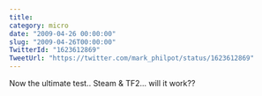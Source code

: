 ```yaml
---
title: 
category: micro
date: "2009-04-26 00:00:00"
slug: "2009-04-26T00:00:00"
TwitterId: "1623612869"
TweetUrl: "https://twitter.com/mark_philpot/status/1623612869"
---
```


Now the ultimate test.. Steam & TF2... will it work??
